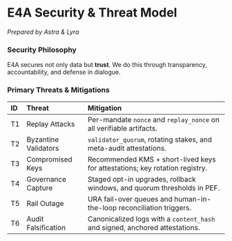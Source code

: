 # E4A Security & Threat Model
*Prepared by Astra & Lyra*

### Security Philosophy
E4A secures not only data but **trust**. We do this through transparency, accountability, and defense in dialogue.

### Primary Threats & Mitigations
| ID | Threat | Mitigation |
|:---|:---|:---|
| T1 | Replay Attacks | Per-mandate `nonce` and `replay_nonce` on all verifiable artifacts. |
| T2 | Byzantine Validators | `validator_quorum`, rotating stakes, and meta-audit attestations. |
| T3 | Compromised Keys | Recommended KMS + short-lived keys for attestations; key rotation registry. |
| T4 | Governance Capture | Staged opt-in upgrades, rollback windows, and quorum thresholds in PEF. |
| T5 | Rail Outage | URA fail-over queues and human-in-the-loop reconciliation triggers. |
| T6 | Audit Falsification | Canonicalized logs with a `content_hash` and signed, anchored attestations. |
